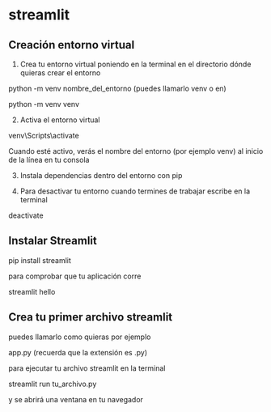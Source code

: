 # streamlit

## Creación entorno virtual
1. Crea tu entorno virtual poniendo en la terminal en el directorio dónde quieras crear el entorno

python -m venv nombre_del_entorno (puedes llamarlo venv o en)

python -m venv venv

2. Activa el entorno virtual

venv\Scripts\activate

Cuando esté activo, verás el nombre del entorno (por ejemplo venv) al inicio de la línea en tu consola

3. Instala dependencias dentro del entorno con pip

4. Para desactivar tu entorno cuando termines de trabajar escribe en la terminal

deactivate

## Instalar Streamlit

pip install streamlit

para comprobar que tu aplicación corre 

streamlit hello

## Crea tu primer archivo streamlit

puedes llamarlo como quieras por ejemplo

app.py (recuerda que la extensión es .py)

para ejecutar tu archivo streamlit en la terminal

streamlit run tu_archivo.py

y se abrirá una ventana en tu navegador 

